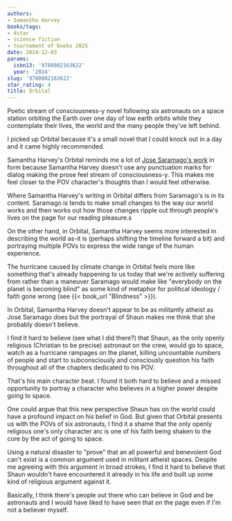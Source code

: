 ```yaml
---
authors:
- Samantha Harvey
books/tags:
- 4star
- science fiction
- tournament of books 2025
date: 2024-12-03
params:
  isbn13: '9780802163622'
  year: '2024'
slug: '9780802163622'
star_rating: 4
title: Orbital
---
```


Poetic stream of consciousness-y novel following six astronauts on a space station orbiting the Earth over one day of low earth orbits while they contemplate their lives, the world and the many people they've left behind.


<!--more-->


I picked up Orbital because it's a small novel that I could knock out in a day and it came highly recommended.

Samantha Harvey's Orbital reminds me a lot of [Jose Saramago's work](/authors/josé-saramago/) in form because Samantha Harvey doesn't use any punctuation marks for dialog making the prose feel stream of consciousness-y. This makes me feel closer to the POV character's thoughts than I would feel otherwise.

Where Samantha Harvey's writing in Orbital differs from Saramago's is in its content. Saramago is tends to make small changes to the way our world works and then works out how those changes ripple out through people's lives on the page for our reading pleasure.s

On the other hand, in Orbital, Samantha Harvey seems more interested in describing the world as-it is (perhaps shifting the timeline forward a bit) and portraying multiple POVs to express the wide range of the human experience.

The hurricane caused by climate change in Orbital feels more like something that's already happening to us today that we're actively suffering from rather than a maneuver Saramago would make like "everybody on the planet is becoming blind" as some kind of metaphor for political ideology / faith gone wrong (see {{< book_url "Blindness" >}}).

In Orbital, Samantha Harvey doesn't appear to be as militantly atheist as Jose Saramago does but the portrayal of Shaun makes me think that she probably doesn't believe.

I find it hard to believe (see what I did there?) that Shaun, as the only openly religious (Christian to be precise) astronaut on the crew, would go to space, watch as a hurricane rampages on the planet, killing uncountable numbers of people and start to subconsciously and consciously question his faith throughout all of the chapters dedicated to his POV.

That's his main character beat. I found it both hard to believe and a missed opportunity to portray a character who believes in a higher power despite going to space.

One could argue that this new perspective Shaun has on the world could have a profound impact on his belief in God. But given that Orbital presents us with the POVs of six astronauts, I find it a shame that the only openly religious one's only character arc is one of his faith being shaken to the core by the act of going to space.

Using a natural disaster to "prove" that an all powerful and benevolent God can't exist is a common argument used in militant atheist spaces. Despite me agreeing with this argument in broad strokes, I find it hard to believe that Shaun wouldn't have encountered it already in his life and built up some kind of religious argument against it.

Basically, I think there's people out there who can believe in God and be astronauts and I would have liked to have seen that on the page even if I'm not a believer myself.